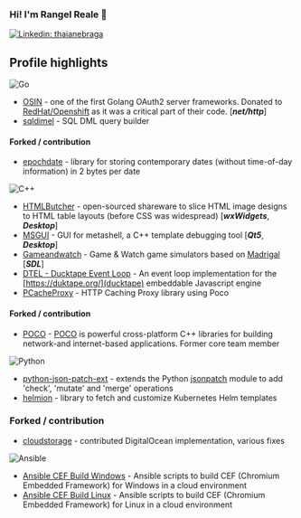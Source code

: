 ### Hi! I'm Rangel Reale 👋

[![Linkedin: thaianebraga](https://img.shields.io/badge/-rangelreale-blue?style=flat-square&logo=Linkedin&logoColor=white&link=https://www.linkedin.com/in/rangel-reale-6144312a/)](https://www.linkedin.com/in/rangel-reale-6144312a/)

## Profile highlights

![Go](https://img.shields.io/badge/go-%2300ADD8.svg?style=for-the-badge&logo=go&logoColor=white)


* [OSIN](https://github.com/RangelReale/osin) -  one of the first Golang OAuth2 server frameworks. Donated to [RedHat/Openshift](https://github.com/openshift/osin) as it was a critical part of their code. [***net/http***]
* [sqldimel](https://github.com/RangelReale/sqldimel) - SQL DML query builder

#### Forked / contribution

* [epochdate](https://github.com/RangelReale/epochdate) - library for storing contemporary dates (without time-of-day information) in 2 bytes per date


![C++](https://img.shields.io/badge/c++-%2300599C.svg?style=for-the-badge&logo=c%2B%2B&logoColor=white)


* [HTMLButcher](https://github.com/RangelReale/htmlbutcher) - open-sourced shareware to slice HTML image designs to HTML table layouts (before CSS was widespread) [***wxWidgets***, ***Desktop***]
* [MSGUI](https://github.com/RangelReale/msgui) - GUI for metashell, a C++ template debugging tool [***Qt5***, ***Desktop***]
* [Gameandwatch](https://github.com/RangelReale/gameandwatch) - Game & Watch game simulators based on [Madrigal](http://www.madrigaldesign.it/sim/) [***SDL***]
* [DTEL - Ducktape Event Loop](https://github.com/RangelReale/dtel) - An event loop implementation for the [https://duktape.org/](ducktape) embeddable Javascript engine
* [PCacheProxy](https://github.com/RangelReale/pcacheproxy) - HTTP Caching Proxy library using Poco

#### Forked / contribution

* [POCO](https://github.com/RangelReale/poco) - [POCO](https://github.com/pocoproject/poco) is powerful cross-platform C++ libraries for building network-and internet-based applications. Former core team member


![Python](https://img.shields.io/badge/python-3670A0?style=for-the-badge&logo=python&logoColor=ffdd54)


* [python-json-patch-ext](https://github.com/RangelReale/python-json-patch-ext) - extends the Python [jsonpatch](https://github.com/stefankoegl/python-json-patch) module to add 'check', 'mutate' and 'merge' operations
* [helmion](https://github.com/RangelReale/helmion) - library to fetch and customize Kubernetes Helm templates

### Forked / contribution

* [cloudstorage](https://github.com/scottwernervt/cloudstorage) - contributed DigitalOcean implementation, various fixes


![Ansible](https://img.shields.io/badge/ansible-%231A1918.svg?style=for-the-badge&logo=ansible&logoColor=white)


* [Ansible CEF Build Windows](https://github.com/RangelReale/ansible-cef-build-windows) - Ansible scripts to build CEF (Chromium Embedded Framework) for Windows in a cloud environment
* [Ansible CEF Build Linux](https://github.com/RangelReale/ansible-cef-build-linux) - Ansible scripts to build CEF (Chromium Embedded Framework) for Linux in a cloud environment


<!--
**RangelReale/RangelReale** is a ✨ _special_ ✨ repository because its `README.md` (this file) appears on your GitHub profile.

Here are some ideas to get you started:

- 🔭 I’m currently working on ...
- 🌱 I’m currently learning ...
- 👯 I’m looking to collaborate on ...
- 🤔 I’m looking for help with ...
- 💬 Ask me about ...
- 📫 How to reach me: ...
- 😄 Pronouns: ...
- ⚡ Fun fact: ...
-->
